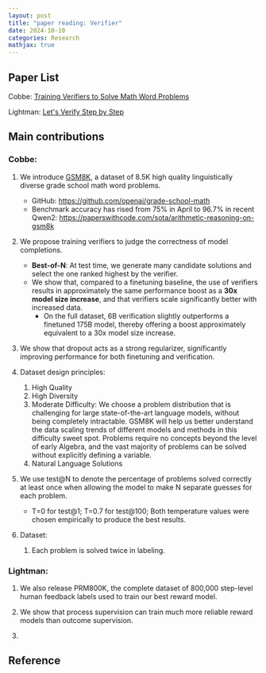 ```yaml
---
layout: post
title: "paper reading: Verifier"
date: 2024-10-10
categories: Research
mathjax: true
---
```


## Paper List

Cobbe:
[Training Verifiers to Solve Math Word Problems](https://arxiv.org/abs/2110.14168)

Lightman: 
[Let's Verify Step by Step](https://arxiv.org/abs/2305.20050)

## Main contributions

### Cobbe:

1. We introduce [GSM8K](https://huggingface.co/datasets/openai/gsm8k), a dataset of 8.5K high quality linguistically diverse grade school math word problems.
    - GitHub: https://github.com/openai/grade-school-math
    - Benchmark accuracy has rised from 75% in April to 96.7% in recent Qwen2: https://paperswithcode.com/sota/arithmetic-reasoning-on-gsm8k

2. We propose training verifiers to judge the correctness of model completions.
    - **Best-of-N**: At test time, we generate many candidate solutions and select the one ranked highest by the verifier.
    - We show that, compared to a finetuning baseline, the use of verifiers results in approximately the same performance boost as a **30x model size increase**, and that verifiers scale significantly better with increased data.
        - On the full dataset, 6B verification slightly outperforms a finetuned 175B model, thereby offering a boost approximately equivalent to a 30x model size increase.

3. We show that dropout acts as a strong regularizer, significantly improving performance for both finetuning and verification.

4. Dataset design principles:
    1. High Quality
    2. High Diversity
    3. Moderate Difficulty: We choose a problem distribution that is challenging for large state-of-the-art language models, without being completely intractable. GSM8K will help us better understand the data scaling trends of different models and methods in this difficulty sweet spot. Problems require no concepts beyond the level of early Algebra, and the vast majority of problems can be solved without explicitly defining a variable.
    4. Natural Language Solutions

5. We use test@N to denote the percentage of problems solved correctly at least once when allowing the model to make N separate guesses for each problem.
    - T=0 for test@1; T=0.7 for test@100; Both temperature values were chosen empirically to produce the best results.

6. Dataset:
    1. Each problem is solved twice in labeling. 

### Lightman:

1. We also release PRM800K, the complete dataset of 800,000 step-level human feedback labels used to train our best reward model.

2. We show that process supervision can train much more reliable reward models than outcome supervision. 

3. 

## Reference



